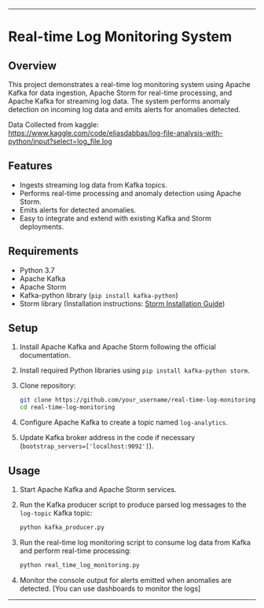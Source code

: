 
---
# Real-time Log Monitoring System

## Overview

This project demonstrates a real-time log monitoring system using Apache Kafka for data ingestion, Apache Storm for real-time processing, and Apache Kafka for streaming log data. The system performs anomaly detection on incoming log data and emits alerts for anomalies detected.

Data Collected from kaggle: https://www.kaggle.com/code/eliasdabbas/log-file-analysis-with-python/input?select=log_file.log 

## Features

- Ingests streaming log data from Kafka topics.
- Performs real-time processing and anomaly detection using Apache Storm.
- Emits alerts for detected anomalies.
- Easy to integrate and extend with existing Kafka and Storm deployments.

## Requirements

- Python 3.7
- Apache Kafka
- Apache Storm
- Kafka-python library (`pip install kafka-python`)
- Storm library (Installation instructions: [Storm Installation Guide](https://storm.apache.org/releases/2.2.0/Setting-up-development-environment.html))

## Setup

1. Install Apache Kafka and Apache Storm following the official documentation.
2. Install required Python libraries using `pip install kafka-python storm`.
3. Clone repository:

    ```bash
    git clone https://github.com/your_username/real-time-log-monitoring.git
    cd real-time-log-monitoring
    ```

4. Configure Apache Kafka to create a topic named `log-analytics`.
5. Update Kafka broker address in the code if necessary (`bootstrap_servers=['localhost:9092']`).

## Usage

1. Start Apache Kafka and Apache Storm services.
2. Run the Kafka producer script to produce parsed log messages to the `log-topic` Kafka topic:

    ```bash
    python kafka_producer.py
    ```

3. Run the real-time log monitoring script to consume log data from Kafka and perform real-time processing:

    ```bash
    python real_time_log_monitoring.py
    ```

4. Monitor the console output for alerts emitted when anomalies are detected. [You can use dashboards to monitor the logs]
---
